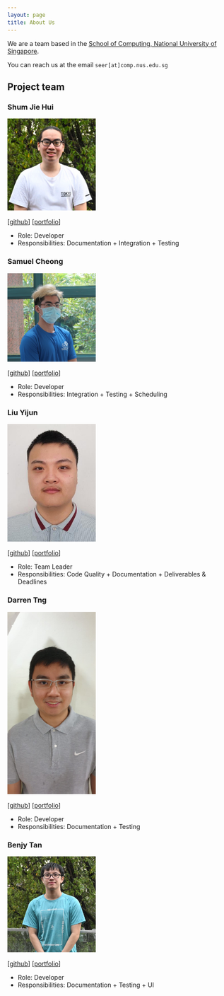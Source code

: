 ```yaml
---
layout: page
title: About Us
---
```


We are a team based in the [School of Computing, National University of Singapore](http://www.comp.nus.edu.sg).

You can reach us at the email `seer[at]comp.nus.edu.sg`

## Project team

### Shum Jie Hui

<img src="images/shummyownzyou.png" width="200px">

[[github](https://github.com/ShummyOwnzYou)]
[[portfolio](team/jiehui.md)]

* Role: Developer
* Responsibilities: Documentation + Integration + Testing

### Samuel Cheong

<img src="images/samuelcheongws.png" width="200px">

[[github](https://github.com/samuelcheongws/)]
[[portfolio](team/samuelcheonws.md)]

* Role: Developer
* Responsibilities: Integration + Testing + Scheduling

### Liu Yijun

<img src="images/l1uy1jun.png" width="200px">

[[github](https://github.com/L1uY1jun)]
[[portfolio](team/l1uy1jun.md)]

* Role: Team Leader
* Responsibilities: Code Quality + Documentation + Deliverables & Deadlines

### Darren Tng

<img src="images/darrencsacc.png" width="200px">

[[github](https://github.com/DarrenCsAcc)]
[[portfolio](team/darrencsacc.md)]

* Role: Developer
* Responsibilities: Documentation + Testing


### Benjy Tan

<img src="images/benjytan45678.png" width="200px">

[[github](https://github.com/benjytan45678)]
[[portfolio](team/benjytan45678.md)]

* Role: Developer
* Responsibilities: Documentation + Testing + UI
